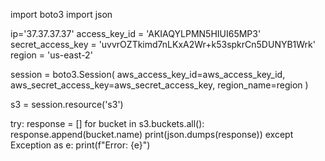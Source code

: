 import boto3
import json

ip='37.37.37.37'
access_key_id = 'AKIAQYLPMN5HIUI65MP3'
secret_access_key = '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'
region = 'us-east-2'

session = boto3.Session(
    aws_access_key_id=aws_access_key_id,
    aws_secret_access_key=aws_secret_access_key,
    region_name=region
)

s3 = session.resource('s3')

try:
    response = []
    for bucket in s3.buckets.all():
        response.append(bucket.name)
    print(json.dumps(response))
except Exception as e:
    print(f"Error: {e}")
